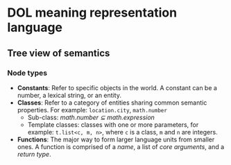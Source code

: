 # DOL meaning representation language
## Tree view of semantics
### **Node types**
  - **Constants**: Refer to specific objects in the world. A constant can be a number, a lexical string, or an entity.
  - **Classes**: Refer to a category of entities sharing common semantic properties. For example: `location.city`, `math.number`
    - Sub-class: *math.number ⊆ math.expression*
    - Template classes: classes with one or more parameters, for example: `t.list<c, m, n>`, where `c` is a class, `m` and `n` are integers.
  - **Functions**: The major way to form larger language units from smaller ones. A function is comprised of a *name*, a list of *core arguments*, and a *return type*.
